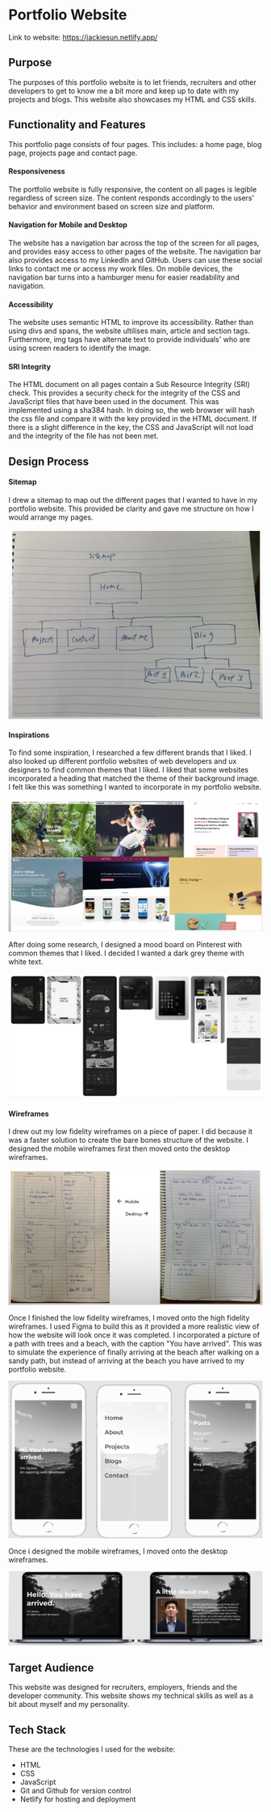 # Portfolio Website

Link to website: https://jackiesun.netlify.app/

## Purpose

The purposes of this portfolio website is to let friends, recruiters and other developers to get to know me a bit more and keep up to date with my projects and blogs. This website also showcases my HTML and CSS skills.

## Functionality and Features

This portfolio page consists of four pages. This includes: a home page, blog page, projects page and contact page.

#### Responsiveness

The portfolio website is fully responsive, the content on all pages is legible regardless of screen size. The content responds accordingly to the users' behavior and environment based on screen size and platform.

#### Navigation for Mobile and Desktop

The website has a navigation bar across the top of the screen for all pages, and provides easy access to other pages of the website. The navigation bar also provides access to my LinkedIn and GitHub. Users can use these social links to contact me or access my work files. On mobile devices, the navigation bar turns into a hamburger menu for easier readability and navigation.

#### Accessibility

The website uses semantic HTML to improve its accessibility. Rather than using divs and spans, the website ultilises main, article and section tags. Furthermore, img tags have alternate text to provide individuals' who are using screen readers to identify the image.

#### SRI Integrity

The HTML document on all pages contain a Sub Resource Integrity (SRI) check. This provides a security check for the integrity of the CSS and JavaScript files that have been used in the document. This was implemented using a sha384 hash. In doing so, the web browser will hash the css file and compare it with the key provided in the HTML document. If there is a slight difference in the key, the CSS and JavaScript will not load and the integrity of the file has not been met.

## Design Process

#### Sitemap

I drew a sitemap to map out the different pages that I wanted to have in my portfolio website. This provided be clarity and gave me structure on how I would arrange my pages.

![sitemap](./docs/sitemap.jpg)

#### Inspirations

To find some inspiration, I researched a few different brands that I liked. I also looked up different portfolio websites of web developers and ux designers to find common themes that I liked. I liked that some websites incorporated a heading that matched the theme of their background image. I felt like this was something I wanted to incorporate in my portfolio website.

![inspiration](./docs/inspirations.jpg)

After doing some research, I designed a mood board on Pinterest with common themes that I liked. I decided I wanted a dark grey theme with white text.

![mood board](./docs/moodboard.jpg)

#### Wireframes

I drew out my low fidelity wireframes on a piece of paper. I did because it was a faster solution to create the bare bones structure of the website. I designed the mobile wireframes first then moved onto the desktop wireframes.

![low fidelity wireframes](./docs/wireframes.jpg)

Once I finished the low fidelity wireframes, I moved onto the high fidelity wireframes. I used Figma to build this as it provided a more realistic view of how the website will look once it was completed. I incorporated a picture of a path with trees and a beach, with the caption "You have arrived". This was to simulate the experience of finally arriving at the beach after walking on a sandy path, but instead of arriving at the beach you have arrived to my portfolio website.

![high fidelity mobile wireframes](./docs/highfid-mobile.jpg)

Once i designed the mobile wireframes, I moved onto the desktop wireframes.

![high fidelity desktop wireframes](./docs/highfid-desktop.jpg)

## Target Audience

This website was designed for recruiters, employers, friends and the developer community. This website shows my technical skills as well as a bit about myself and my personality.

## Tech Stack

These are the technologies I used for the website:

- HTML
- CSS
- JavaScript
- Git and Github for version control
- Netlify for hosting and deployment
